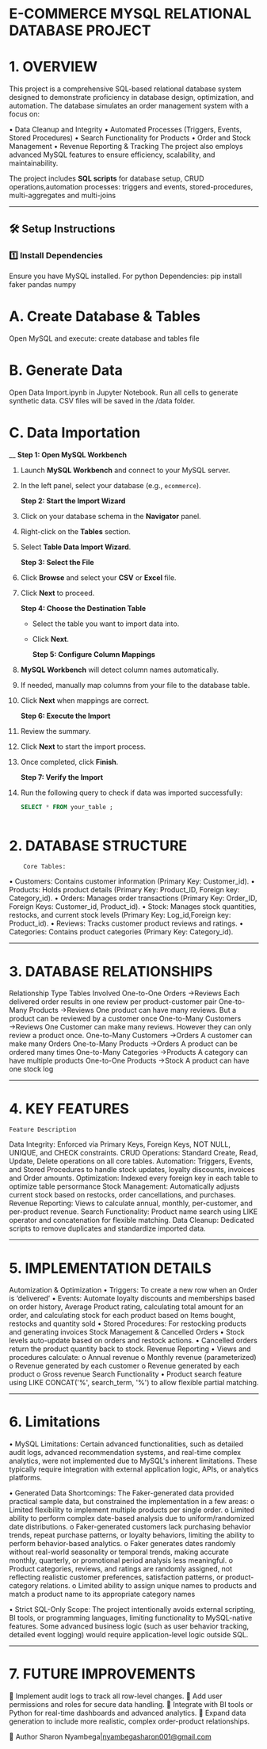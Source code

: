 # E-COMMERCE MYSQL RELATIONAL DATABASE PROJECT

 # 1.  OVERVIEW
This project is a comprehensive SQL-based relational database system designed to demonstrate proficiency in database design, optimization, and automation. The database simulates an order management system with a focus on:

•	Data Cleanup and Integrity
•	Automated Processes (Triggers, Events, Stored Procedures)
•	Search Functionality for Products
•	Order and Stock Management
•	Revenue Reporting & Tracking
The project  also employs advanced MySQL features to ensure efficiency, scalability, and maintainability.

The project includes **SQL scripts** for database setup, CRUD operations,automation processes: triggers and events, stored-procedures, multi-aggregates and multi-joins

---

## 🛠️ Setup Instructions
### **1️⃣ Install Dependencies**
Ensure you have MySQL installed. 
For python Dependencies: pip install faker pandas numpy

# A. Create Database & Tables
Open MySQL and execute: create database and tables file
 
# B. Generate Data
Open Data Import.ipynb in Jupyter Notebook.
Run all cells to generate synthetic data.
CSV files will be saved in the /data folder.

# C. Data Importation
__
    **Step 1: Open MySQL Workbench**  
1. Launch **MySQL Workbench** and connect to your MySQL server.  
2. In the left panel, select your database (e.g., `ecommerce`). 

    **Step 2: Start the Import Wizard**  
1. Click on your database schema in the **Navigator** panel.  
2. Right-click on the **Tables** section.  
3. Select **Table Data Import Wizard**.  

    **Step 3: Select the File**  
1. Click **Browse** and select your **CSV** or **Excel** file.  
2. Click **Next** to proceed.  

     **Step 4: Choose the Destination Table**  
   - Select the table you want to import data into.  
   - Click **Next**.  

     **Step 5: Configure Column Mappings**  
1. **MySQL Workbench** will detect column names automatically.  
2. If needed, manually map columns from your file to the database table.  
3. Click **Next** when mappings are correct.  

    **Step 6: Execute the Import**  
1. Review the summary.  
2. Click **Next** to start the import process.  
3. Once completed, click **Finish**.  

    **Step 7: Verify the Import**  
1. Run the following query to check if data was imported successfully:  
   ```sql
   SELECT * FROM your_table ;



# 2. DATABASE STRUCTURE
        Core Tables:   
•	Customers:  Contains customer information (Primary Key: Customer_id).
•	Products:   Holds product details (Primary Key: Product_ID, Foreign key: Category_id).
•	Orders:     Manages order transactions (Primary Key: Order_ID, Foreign Keys: Customer_id, Product_id).
•	Stock:      Manages stock quantities, restocks, and current stock levels (Primary Key: Log_id,Foreign key: Product_id).
•	Reviews:    Tracks customer product reviews and ratings.
•	Categories: Contains product categories (Primary Key: Category_id).
________________________________________

# 3. DATABASE RELATIONSHIPS

Relationship Type	Tables Involved
One-to-One	  Orders →Reviews	          Each delivered order results in one review per product-customer pair
One-to-Many	  Products →Reviews	          One product can have many reviews. But a product can be reviewed by a customer once
One-to-Many	  Customers →Reviews	      One Customer can make many reviews. However they can only review a product once.
One-to-Many   Customers →Orders	          A customer can make many Orders
One-to-Many	  Products →Orders	          A product can be ordered many times
One-to-Many	  Categories →Products	      A category can have multiple products
One-to-One	  Products →Stock	          A product can have one stock log

________________________________________
# 4. KEY FEATURES
    Feature	Description
Data Integrity:         	Enforced via Primary Keys, Foreign Keys, NOT NULL, UNIQUE, and CHECK constraints.
CRUD Operations:        	Standard Create, Read, Update, Delete operations on all core tables.
Automation:             	Triggers, Events, and Stored Procedures to handle stock updates, loyalty discounts, invoices and Order amounts.
Optimization:               Indexed every foreign key in each table to optimize table persormance
Stock Management:       	Automatically adjusts current stock based on restocks, order cancellations, and purchases.
Revenue Reporting:      	Views  to calculate annual, monthly, per-customer, and per-product revenue.
Search Functionality:	    Product name search using LIKE operator and concatenation for flexible matching.
Data Cleanup:            	Dedicated scripts to remove duplicates and standardize imported data.

________________________________________

# 5. IMPLEMENTATION DETAILS
Automization & Optimization
•	Triggers: To create a new row when an Order is ‘delivered’
•	Events: Automate loyalty discounts and memberships based on order history, Average Product rating, calculating total amount for an order, and calculating stock for each product based on Items bought, restocks and quantity sold 
•	Stored Procedures: For restocking products and generating invoices
Stock Management & Cancelled Orders
•	Stock levels auto-update based on orders and restock actions.
•	Cancelled orders return the product quantity back to stock.
Revenue Reporting
•	Views and procedures calculate: 
o	Annual revenue
o	Monthly revenue (parameterized)
o	Revenue generated by each customer
o	Revenue generated by each product
o	Gross revenue
Search Functionality
•	Product search feature using LIKE CONCAT('%', search_term, '%') to allow flexible partial matching.
________________________________________

# 6. Limitations
•	MySQL Limitations: Certain advanced functionalities, such as detailed audit logs, advanced recommendation systems, and real-time complex analytics, were not implemented due to MySQL's inherent limitations.
   These typically require integration with external application logic, APIs, or analytics platforms.

•	Generated Data Shortcomings: The Faker-generated data provided practical sample data, but constrained the implementation in a few areas:
        o  	Limited flexibility to implement multiple products per single order.
        o	Limited ability to perform complex date-based analysis due to uniform/randomized date distributions.
        o	Faker-generated customers lack purchasing behavior trends, repeat purchase patterns, or loyalty behaviors, limiting the ability to perform behavior-based analytics.
        o	Faker generates dates randomly without real-world seasonality or temporal trends, making accurate monthly, quarterly, or promotional period analysis less meaningful.
        o	Product categories, reviews, and ratings are randomly assigned, not reflecting realistic customer preferences, satisfaction patterns, or product-category relations.
        o	Limited ability to assign unique names to products and match a product name to its appropriate category names

•	Strict SQL-Only Scope: The project intentionally avoids external scripting, BI tools, or programming languages, limiting functionality to MySQL-native features.
    Some advanced business logic (such as user behavior tracking, detailed event logging) would require application-level logic outside SQL.
________________________________________

# 7. FUTURE IMPROVEMENTS
🚀 	Implement audit logs to track all row-level changes.
🚀	Add user permissions and roles for secure data handling.
🚀	Integrate with BI tools or Python for real-time dashboards and advanced analytics.
🚀	Expand data generation to include more realistic, complex order-product relationships.



👤 Author
Sharon Nyambega|nyambegasharon001@gmail.com